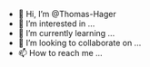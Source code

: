 - 👋 Hi, I’m @Thomas-Hager
- 👀 I’m interested in ...
- 🌱 I’m currently learning ...
- 💞️ I’m looking to collaborate on ...
- 📫 How to reach me ...

<!---
Thomas-Hager/Thomas-Hager is a ✨ special ✨ repository because its `README.md` (this file) appears on your GitHub profile.
You can click the Preview link to take a look at your changes.
--->
